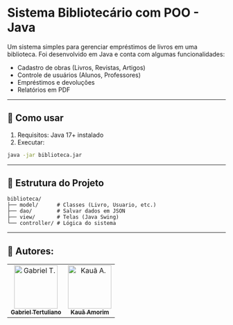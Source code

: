 # Sistema Bibliotecário com POO - Java
Um sistema simples para gerenciar empréstimos de livros em uma biblioteca. Foi desenvolvido em Java e conta com algumas funcionalidades:
- Cadastro de obras (Livros, Revistas, Artigos)
- Controle de usuários (Alunos, Professores)
- Empréstimos e devoluções
- Relatórios em PDF

---

## 🚀 Como usar
1. Requisitos: Java 17+ instalado
2. Executar:
```bash
java -jar biblioteca.jar
```

---

## 📂 Estrutura do Projeto
```text
biblioteca/  
├── model/      # Classes (Livro, Usuario, etc.)  
├── dao/        # Salvar dados em JSON  
├── view/       # Telas (Java Swing)  
└── controller/ # Lógica do sistema  
```

---

## 👥 Autores:
<table>
    <tr>
        <td align="center">
            <a href="https://github.com/CCodekey">
                <img src="https://avatars.githubusercontent.com/u/105808889?v=4" width="100px;" alt="Gabriel T."/><br>
                <sub>
                    <b>Gabriel Tertuliano</b>
                </sub>
            </a>
        </td>
              <td align="center">
            <a href="https://github.com/kauaamorim07">
                <img src="https://avatars.githubusercontent.com/u/194509178?v=4" width="100px;" alt="Kauã A."/><br>
                <sub>
                    <b>Kauã Amorim</b>
                </sub>
            </a>
        </td>
    </tr>
</table>
